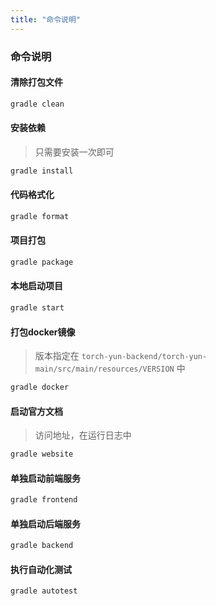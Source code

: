 ```yaml
---
title: "命令说明"
---
```


### 命令说明

#### 清除打包文件

```bash
gradle clean
```

#### 安装依赖

> 只需要安装一次即可

```bash
gradle install
```

#### 代码格式化

```bash
gradle format
```

#### 项目打包

```bash
gradle package
```

#### 本地启动项目

```bash
gradle start
```

#### 打包docker镜像

> 版本指定在 `torch-yun-backend/torch-yun-main/src/main/resources/VERSION` 中

```bash
gradle docker
```

#### 启动官方文档

> 访问地址，在运行日志中

```bash
gradle website
```

#### 单独启动前端服务

```bash
gradle frontend
```

#### 单独启动后端服务

```bash
gradle backend
```

#### 执行自动化测试

```bash
gradle autotest
```

